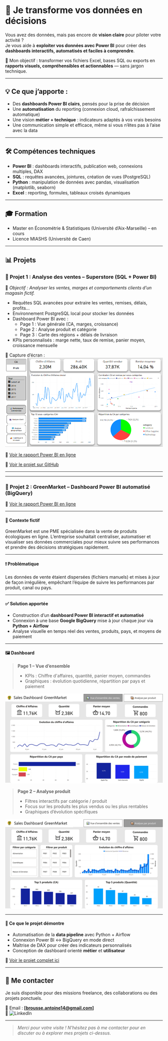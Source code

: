 # 🚀 Je transforme vos données en décisions

Vous avez des données, mais pas encore de **vision claire** pour piloter votre activité ?  
Je vous aide à **exploiter vos données avec Power BI** pour créer des **dashboards interactifs, automatisés et faciles à comprendre**.

🎯 Mon objectif : transformer vos fichiers Excel, bases SQL ou exports en **rapports visuels, compréhensibles et actionnables** — sans jargon technique.

---

## 💡 Ce que j’apporte :
- Des **dashboards Power BI clairs**, pensés pour la prise de décision
- Une **automatisation** du reporting (connexion cloud, rafraîchissement automatique)
- Une vision **métier + technique** : indicateurs adaptés à vos vrais besoins
- Une communication simple et efficace, même si vous n’êtes pas à l’aise avec la data

---

## 🛠️ Compétences techniques

- **Power BI** : dashboards interactifs, publication web, connexions multiples, DAX
- **SQL** : requêtes avancées, jointures, création de vues (PostgreSQL)
- **Python** : manipulation de données avec pandas, visualisation (matplotlib, seaborn)
- **Excel** : reporting, formules, tableaux croisés dynamiques

---

## 🎓 Formation

- Master en Économétrie & Statistiques (Université d’Aix-Marseille) – en cours  
- Licence MIASHS (Université de Caen)

---

## 📊 Projets

### 📁 Projet 1 : Analyse des ventes – Superstore (SQL + Power BI)

🎯 *Objectif : Analyser les ventes, marges et comportements clients d’un magasin fictif.*

- Requêtes SQL avancées pour extraire les ventes, remises, délais, profits...
- Environnement PostgreSQL local pour stocker les données
- Dashboard Power BI avec :
  - Page 1 : Vue générale (CA, marges, croissance)
  - Page 2 : Analyse produit et catégorie
  - Page 3 : Carte des régions + délais de livraison
- KPIs personnalisés : marge nette, taux de remise, panier moyen, croissance mensuelle

📸 Capture d’écran :  
![rapport_photo](/images/rapport_photo.png)

🔗 [Voir le rapport Power BI en ligne](https://app.powerbi.com/reportEmbed?reportId=9e15115f-84b8-443c-8ce5-3b31164e654b&autoAuth=true&ctid=a9f1c4f7-38f4-4d38-8a3c-4b6dbe981cea)

🔗 [Voir le projet sur GitHub](https://github.com/AntoineBrousse/Projet-Data-Analyst_Superstore)

---
---

### 📁 Projet 2 : GreenMarket – Dashboard Power BI automatisé (BigQuery)

🔗 [Voir le rapport Power BI en ligne](https://app.powerbi.com/reportEmbed?reportId=9e15115f-84b8-443c-8ce5-3b31164e654b&autoAuth=true&ctid=a9f1c4f7-38f4-4d38-8a3c-4b6dbe981cea)

---

#### 🔎 Contexte fictif

GreenMarket est une PME spécialisée dans la vente de produits écologiques en ligne. L’entreprise souhaitait centraliser, automatiser et visualiser ses données commerciales pour mieux suivre ses performances et prendre des décisions stratégiques rapidement.

---

#### ❗ Problématique

Les données de vente étaient dispersées (fichiers manuels) et mises à jour de façon irrégulière, empêchant l’équipe de suivre les performances par produit, canal ou pays.

---

#### ✅ Solution apportée

- Construction d’un **dashboard Power BI interactif et automatisé**
- Connexion à une base **Google BigQuery** mise à jour chaque jour via **Python + Airflow**
- Analyse visuelle en temps réel des ventes, produits, pays, et moyens de paiement

---

#### 🖼️ Dashboard

> **Page 1 – Vue d’ensemble**  
> - KPIs : Chiffre d'affaires, quantité, panier moyen, commandes  
> - Graphiques : évolution quotidienne, répartition par pays et paiement

![greenmarket_overview](/images/Sales_Dashboard_GreenMarket_pages-to-jpg-0001.jpg)

> **Page 2 – Analyse produit**  
> - Filtres interactifs par catégorie / produit  
> - Focus sur les produits les plus vendus ou les plus rentables  
> - Graphiques d’évolution spécifiques

![greenmarket_products](/images/Sales_Dashboard_GreenMarket_pages-to-jpg-0002.jpg)

---

#### 📌 Ce que le projet démontre

- Automatisation de la **data pipeline** avec Python + Airflow
- Connexion Power BI ↔ BigQuery en mode direct
- Maîtrise de DAX pour créer des indicateurs personnalisés
- Conception de dashboard orienté **métier** et **utilisateur**


🔗 [Voir le projet complet ici](https://github.com/AntoineBrousse/powerbi-greenmarket)

---

## 🤝 Me contacter

Je suis disponible pour des missions freelance, des collaborations ou des projets ponctuels.

📧 Email : **[brousse.antoine14@gmail.com]**  
🔗 ![LinkedIn](https://www.linkedin.com/in/brousseantoine/)

---

> *Merci pour votre visite ! N’hésitez pas à me contacter pour en discuter ou à explorer mes projets ci-dessus.*

